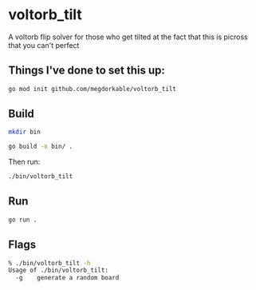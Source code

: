 # voltorb_tilt
A voltorb flip solver for those who get tilted at the fact that this is picross that you can't perfect

## Things I've done to set this up:
```bash
go mod init github.com/megdorkable/voltorb_tilt
```

## Build
```bash
mkdir bin
```
```bash
go build -o bin/ .
```
Then run:
```bash
./bin/voltorb_tilt
```

## Run
```bash
go run .
```

## Flags
```bash
% ./bin/voltorb_tilt -h
Usage of ./bin/voltorb_tilt:
  -g    generate a random board
```